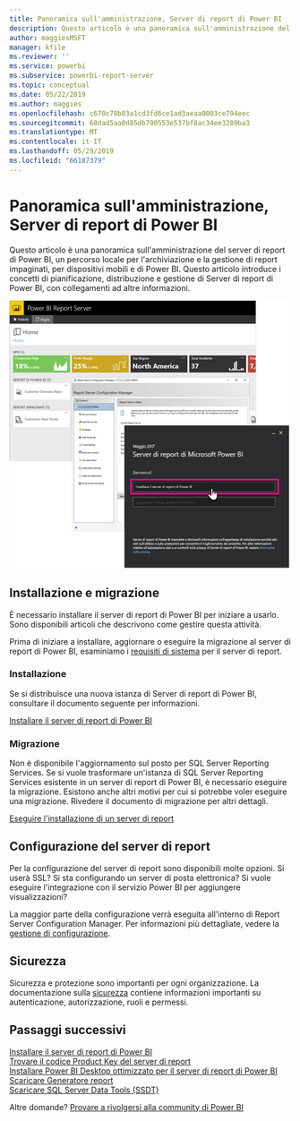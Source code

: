 ```yaml
---
title: Panoramica sull'amministrazione, Server di report di Power BI
description: Questo articolo è una panoramica sull'amministrazione del server di report di Power BI, un percorso locale per l'archiviazione e la gestione di report impaginati, per dispositivi mobili e di Power BI.
author: maggiesMSFT
manager: kfile
ms.reviewer: ''
ms.service: powerbi
ms.subservice: powerbi-report-server
ms.topic: conceptual
ms.date: 05/22/2019
ms.author: maggies
ms.openlocfilehash: c670c78b03a1cd3fd6ce1ad3aeaa0003ce794eec
ms.sourcegitcommit: 60dad5aa0d85db790553e537bf8ac34ee3289ba3
ms.translationtype: MT
ms.contentlocale: it-IT
ms.lasthandoff: 05/29/2019
ms.locfileid: "66187379"
---
```

# <a name="admin-overview-power-bi-report-server"></a>Panoramica sull'amministrazione, Server di report di Power BI
Questo articolo è una panoramica sull'amministrazione del server di report di Power BI, un percorso locale per l'archiviazione e la gestione di report impaginati, per dispositivi mobili e di Power BI. Questo articolo introduce i concetti di pianificazione, distribuzione e gestione di Server di report di Power BI, con collegamenti ad altre informazioni.

![](media/admin-handbook-overview/admin-handbook.png)

## <a name="installing-and-migration"></a>Installazione e migrazione
È necessario installare il server di report di Power BI per iniziare a usarlo. Sono disponibili articoli che descrivono come gestire questa attività.

Prima di iniziare a installare, aggiornare o eseguire la migrazione al server di report di Power BI, esaminiamo i [requisiti di sistema](system-requirements.md) per il server di report.

### <a name="installing"></a>Installazione
Se si distribuisce una nuova istanza di Server di report di Power BI, consultare il documento seguente per informazioni. 

[Installare il server di report di Power BI](install-report-server.md)

### <a name="migration"></a>Migrazione
Non è disponibile l'aggiornamento sul posto per SQL Server Reporting Services. Se si vuole trasformare un'istanza di SQL Server Reporting Services esistente in un server di report di Power BI, è necessario eseguire la migrazione. Esistono anche altri motivi per cui si potrebbe voler eseguire una migrazione. Rivedere il documento di migrazione per altri dettagli.

[Eseguire l'installazione di un server di report](migrate-report-server.md)

## <a name="configuring-your-report-server"></a>Configurazione del server di report
Per la configurazione del server di report sono disponibili molte opzioni. Si userà SSL? Si sta configurando un server di posta elettronica? Si vuole eseguire l'integrazione con il servizio Power BI per aggiungere visualizzazioni?

La maggior parte della configurazione verrà eseguita all'interno di Report Server Configuration Manager. Per informazioni più dettagliate, vedere la [gestione di configurazione](https://docs.microsoft.com/sql/reporting-services/install-windows/reporting-services-configuration-manager-native-mode).

## <a name="security"></a>Sicurezza
Sicurezza e protezione sono importanti per ogni organizzazione. La documentazione sulla [sicurezza](https://docs.microsoft.com/sql/reporting-services/security/reporting-services-security-and-protection) contiene informazioni importanti su autenticazione, autorizzazione, ruoli e permessi.

## <a name="next-steps"></a>Passaggi successivi
[Installare il server di report di Power BI](install-report-server.md)  
[Trovare il codice Product Key del server di report](find-product-key.md)  
[Installare Power BI Desktop ottimizzato per il server di report di Power BI](install-powerbi-desktop.md)  
[Scaricare Generatore report](https://www.microsoft.com/download/details.aspx?id=53613)  
[Scaricare SQL Server Data Tools (SSDT)](http://go.microsoft.com/fwlink/?LinkID=616714)

Altre domande? [Provare a rivolgersi alla community di Power BI](https://community.powerbi.com/)

